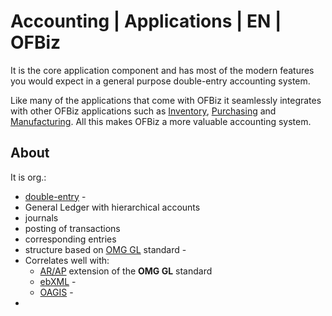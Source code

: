 # Accounting | Applications | EN | OFBiz
It is the core application component and has most of the modern features you would expect in a general purpose double-entry accounting system.

Like many of the applications that come with OFBiz it seamlessly integrates with other OFBiz applications such as [Inventory](../inventory/README.md), [Purchasing](../purchasing/README.md) and [Manufacturing](../manufacturing/README.md). All this makes OFBiz a more valuable accounting system.

## About
It is org.: 
- [double-entry](https://en.wikipedia.org/wiki/Double-entry_bookkeeping) - 
- General Ledger with hierarchical accounts
- journals
- posting of transactions
- corresponding entries
- structure based on [OMG GL](https://www.omg.org/) standard - 
- Correlates well with: 
    - [AR/AP](https://www.zoho.com/books/articles/accounts-receivable-accounts-payable-guide.html) extension of the **OMG GL** standard
    - [ebXML](http://www.ebxml.org/) - 
    - [OAGIS](https://oagi.org/) - 
- 
